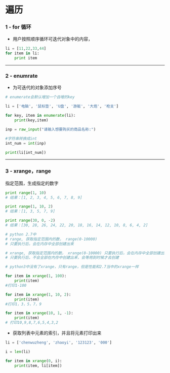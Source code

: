 # 遍历

### 1 - for 循环
- 用户按照顺序循环可迭代对象中的内容，

```python
li = [11,22,33,44]
for item in li:
    print item
```

---

### 2 - enumrate
- 为可迭代的对象添加序号

```python
# enumerate会默认增加一个自增的key

li = ['电脑', '鼠标垫', 'U盘', '游艇', '大炮', '枪支']

for key, item in enumerate(li):
    print(key,item)

inp = raw_input("请输入想要购买的商品名称:")

#字符串转换成int
int_num = int(inp)

print(li[int_num])
```

---

### 3 - xrange，range
指定范围，生成指定的数字

```python
print range(1, 10)
# 结果：[1, 2, 3, 4, 5, 6, 7, 8, 9]
```

```python 
print range(1, 10, 2)
# 结果：[1, 3, 5, 7, 9]
``` 

```python
print range(30, 0, -2)
# 结果：[30, 28, 26, 24, 22, 20, 18, 16, 14, 12, 10, 8, 6, 4, 2]　
```

``` python
# python 2.7中
# range, 获取指定范围内的数， range(0-10000)
# 只要执行后，会在内存中全部创建出来

# xrange, 获取指定范围内的数， xrange(0-10000) 只要执行后，会在内存中全部创建出来
# 只要执行后，不会全部在内存中创建出来，会等用到时候才去创建

# python3中没有了xrange，只有range，但是性能和2.7当中的xrange一样
```

```python
for item in xrange(1, 100):
    print(item)
#打印1-100
```

```python
for item in xrange(1, 10, 2):
    print(item)
#打印1，3，5，7，9
```

```python
for item in xrange(10, 1, -1):
    print(item)
# 打印10,9,8,7,6,5,4,3,2
```

- 获取列表中元素的索引，并且将元素打印出来

```python
li = ['chenwuzheng', 'zhaoyi', '123123', '000']

i = len(li)

for item in xrange(0, i):
    print(item, li[item])

```